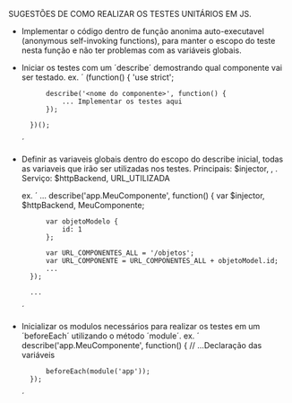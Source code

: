 SUGESTÕES DE COMO REALIZAR OS TESTES UNITÁRIOS EM JS.

- Implementar o código dentro de função anonima auto-executavel (anonymous self-invoking functions),
para manter o escopo do teste nesta função e não ter problemas com as variáveis globais.

- Iniciar os testes com um ´describe´ demostrando qual componente vai ser testado.
	ex.
	´
		(function() {
			'use strict';

			describe('<nome do componente>', function() {
				... Implementar os testes aqui
			});

		})();
	´
- Definir as variaveis globais dentro do escopo do describe inicial, todas as variaveis que irão ser utilizadas nos testes.
	Principais: $injector, <Nome do componente>, <um objeto modelo para testes>.
	Serviço: $httpBackend, URL_UTILIZADA

	ex.
	´
		...
		describe('app.MeuComponente', function() {
			var $injector,
				$httpBackend,
				MeuComponente;

			var objetoModelo {
				id: 1
			};

			var URL_COMPONENTES_ALL = '/objetos';
			var URL_COMPONENTE = URL_COMPONENTES_ALL + objetoModel.id;
			...
		});

		...
	´

- Inicializar os modulos necessários para realizar os testes em um ´beforeEach´ utilizando o método ´module´.
	ex.
	´
		describe('app.MeuComponente', function() {
			// ...Declaração das variáveis

			beforeEach(module('app'));
		});
	´